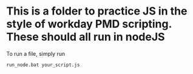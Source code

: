 # This is a folder to practice JS in the style of workday PMD scripting. These should all run in nodeJS

To run a file, simply run 
``` 
run_node.bat your_script.js
```